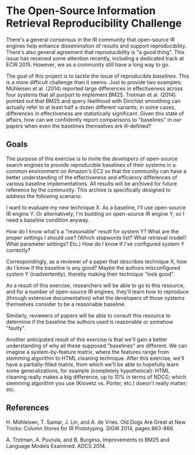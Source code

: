 The Open-Source Information Retrieval Reproducibility Challenge
===============================================================

There's a general consensus in the IR community that open-source IR engines help enhance dissemination of results and support reproducibility. There's also general agreement that reproducibility is "a good thing". This issue has received some attention recently, including a dedicated track at ECIR 2015. However, we as a community still have a long way to go.

The goal of this project is to tackle the issue of reproducible *baselines*. This is a more difficult challenge than it seems. Just to provide two examples: Mühleisen et al. (2014) reported large differences in effectiveness across four systems that all purport to implement BM25. Trotman et al. (2014) pointed out that BM25 and query likelihood with Dirichlet smoothing can actually refer to at least half a dozen different variants; in some cases, differences in effectiveness are statistically significant. Given this state of affairs, how can we confidently report comparisons to "baselines" in our papers when even the baselines themselves are ill-defined?

Goals
-----

The purpose of this exercise is to invite the *developers* of open-source search engines to provide reproducible baselines of their systems in a common environment on Amazon's EC2 so that the community can have a better understanding of the effectiveness and efficiency differences of various baseline implementations. All results will be archived for future reference by the community. This archive is specifically designed to address the following scenario:

I want to evaluate my new technique X. As a baseline, I'll use open-source IR engine Y. Or alternatively, I'm building on open-source IR engine Y, so I need a baseline condition anyway.

How do I know what's a "reasonable" result for system Y? What are the proper settings I should use? (Which stopwords list? What retrieval model? What parameter settings? Etc.) How do I know if I've configured system Y correctly?

Correspondingly, as a reviewer of a paper that describes technique X, how do I know if the baseline is any good? Maybe the authors misconfigured system Y (inadvertently), thereby making their technique "look good".

As a result of this exercise, researchers will be able to go to this resource, and for a number of open-source IR engines, they'll learn how to reproduce (through extensive documentation) what the developers of those systems themselves consider to be a reasonable baseline.

Similarly, reviewers of papers will be able to consult this resource to determine if the baseline the authors used is reasonable or somehow "faulty".

Another anticipated result of this exercise is that we'll gain a better understanding of why all these supposed "baselines" are different. We can imagine a system-by-feature matrix, where the features range from stemming algorithm to HTML cleaning technique. After this exercise, we'll have a partially-filled matrix, from which we'll be able to hopefully learn some generalizations, for example (completely hypothetical): HTML cleaning really makes a big difference, up to 10% in terms of NDCG; which stemming algorithm you use (Krovetz vs. Porter, etc.) doesn't really matter; etc.

References
----------

H. Mühleisen, T. Samar, J. Lin, and A. de Vries. Old Dogs Are Great at New Tricks: Column Stores for IR Prototyping. SIGIR 2014, pages 863-866.

A. Trotman, A. Puurula, and B. Burgess, Improvements to BM25 and Language Models Examined. ADCS 2014.
